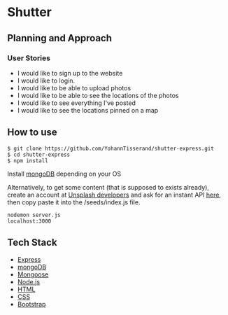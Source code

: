 <h1>Shutter</h1>

## Planning and Approach
### User Stories


- I would like to sign up to the website
- I would like to login.
- I would like to be able to upload photos
- I would like to be able to see the locations of the photos
- I would like to see everything I've posted 
- I would like to see the locations pinned on a map

## How to use

```
$ git clone https://github.com/YohannTisserand/shutter-express.git
$ cd shutter-express
$ npm install
```
Install <a href="https://docs.mongodb.com/manual/tutorial/install-mongodb-on-os-x/">mongoDB</a> depending on your OS

Alternatively, to get some content (that is supposed to exists already), create an account at <a href="https://unsplash.com/developers">Unsplash developers</a> and ask for an instant API <a href="https://unsplash.com/oauth/applications">here</a>, then copy paste it into the /seeds/index.js file.

```
nodemon server.js
localhost:3000
```

## Tech Stack

- <a href="https://expressjs.com/">Express</a>
- <a href="https://www.mongodb.com/">mongoDB</a>
- <a href="https://mongoosejs.com/">Mongoose</a>
- <a href="https://nodejs.org/en/">Node.js</a>
- <a href="https://en.wikipedia.org/wiki/HTML5">HTML</a>
- <a href="https://en.wikipedia.org/wiki/CSS">CSS</a>
- <a href="https://getbootstrap.com/">Bootstrap</a>

